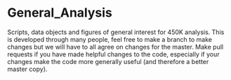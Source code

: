 # General_Analysis
Scripts, data objects and figures of general interest for 450K analysis.
This is developed through many people, feel free to make a branch to make changes but we will have to all agree on changes for the master.
Make pull requests if you have made helpful changes to the code, especially if your changes make the code more generally useful (and therefore a better master copy).
